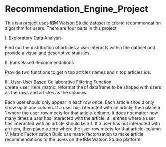 # Recommendation_Engine_Project
This is a project uses IBM Watson Studio dataset to create recommendation algorithm for users. There are four parts in this project

I. Exploratory Data Analysis

Find out the distribution of articles a user interacts within the dataset and provide a visual and descriptive statistics.

II. Rank Based Recommendations

Provide two functions to get n top articles names and n top articles ids.

III. User-User Based Collaborative Filtering Function create_user_item_matrix: reformat the df dataframe to be shaped with users as the rows and articles as the columns.

Each user should only appear in each row once.
Each article should only show up in one column.
If a user has interacted with an article, then place a 1 where the user-row meets for that article-column. It does not matter how many times a user has interacted with the article, all entries where a user has interacted with an article should be a 1.
If a user has not interacted with an item, then place a zero where the user-row meets for that article-column
V. Matrix Factorization Build use matrix factorization to make article recommendations to the users on the IBM Watson Studio platform
